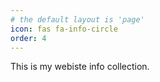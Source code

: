 ```yaml
---
# the default layout is 'page'
icon: fas fa-info-circle
order: 4
---
```


This is my webiste info collection.
